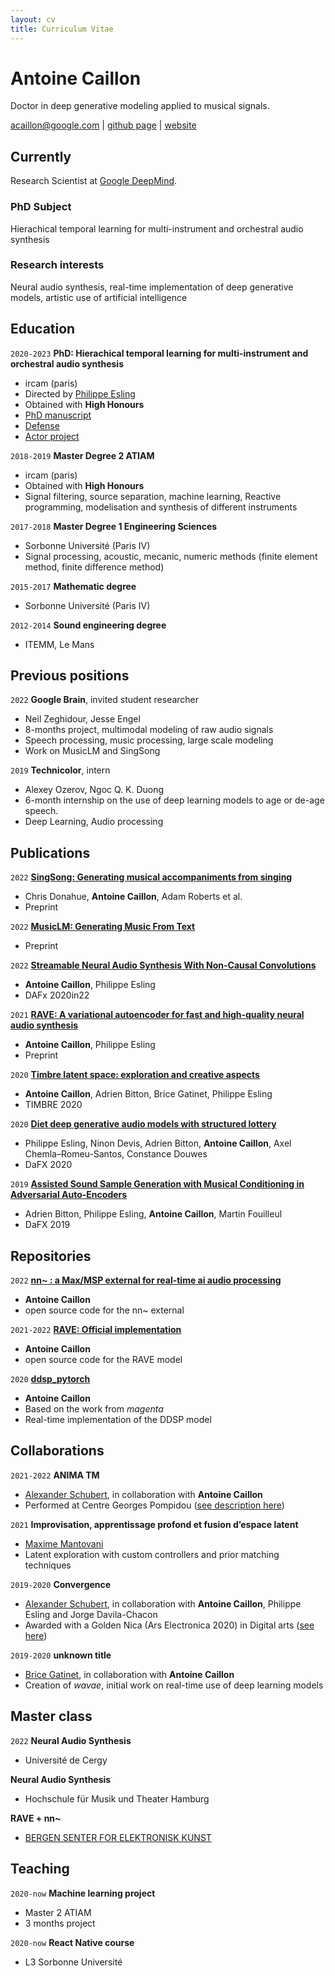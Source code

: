 ```yaml
---
layout: cv
title: Curriculum Vitae
---
```


# Antoine Caillon

Doctor in deep generative modeling applied to musical signals.

<div id="webaddress">
<a href="mailto:acaillon@google.com">acaillon@google.com</a>
| <a href="https://github.com/caillonantoine">github page</a>
| <a href="https://caillonantoine.github.io">website</a>
</div>

## Currently

Research Scientist at [Google DeepMind](https://www.deepmind.com/).

### PhD Subject

Hierachical temporal learning for multi-instrument and orchestral audio synthesis

### Research interests

Neural audio synthesis, real-time implementation of deep generative models, artistic use of artificial intelligence

## Education

`2020-2023`
**PhD: Hierachical temporal learning for multi-instrument and orchestral audio synthesis**

- ircam (paris)
- Directed by [Philippe Esling](https://esling.github.io/)
- Obtained with **High Honours**
- [PhD manuscript](https://theses.hal.science/tel-04137258)
- [Defense](https://www.youtube.com/watch?v=KS7REAEhyJQ)
- [Actor project](https://www.actorproject.org/)

`2018-2019`
**Master Degree 2 ATIAM**

- ircam (paris)
- Obtained with **High Honours**
- Signal filtering, source separation, machine learning, Reactive programming, modelisation and synthesis of different instruments

`2017-2018`
**Master Degree 1 Engineering Sciences**

- Sorbonne Université (Paris IV)
- Signal processing, acoustic, mecanic, numeric methods (finite element method, finite difference method)

`2015-2017`
**Mathematic degree**

- Sorbonne Université (Paris IV)

`2012-2014`
**Sound engineering degree**

- ITEMM, Le Mans

## Previous positions

`2022`
**Google Brain**, invited student researcher
- Neil Zeghidour, Jesse Engel
- 8-months project, multimodal modeling of raw audio signals
- Speech processing, music processing, large scale modeling
- Work on MusicLM and SingSong

`2019`
**Technicolor**, intern
- Alexey Ozerov, Ngoc Q. K. Duong
- 6-month internship on the use of deep learning models to age or de-age speech.
- Deep Learning, Audio processing

## Publications

`2022`
[**SingSong: Generating musical accompaniments from singing**](https://arxiv.org/abs/2301.12662)

- Chris Donahue, **Antoine Caillon**, Adam Roberts et al.
- Preprint

`2022`
[**MusicLM: Generating Music From Text**](https://arxiv.org/abs/2301.11325)

- Preprint

`2022`
[**Streamable Neural Audio Synthesis With Non-Causal Convolutions**](https://arxiv.org/abs/2204.07064)

- **Antoine Caillon**, Philippe Esling
- DAFx 2020in22

`2021`
[**RAVE: A variational autoencoder for fast and high-quality neural audio synthesis**](https://arxiv.org/abs/2111.05011)

- **Antoine Caillon**, Philippe Esling
- Preprint

`2020`
[**Timbre latent space: exploration and creative aspects**](https://arxiv.org/abs/2008.01370)

- **Antoine Caillon**, Adrien Bitton, Brice Gatinet, Philippe Esling
- TIMBRE 2020

`2020`
[**Diet deep generative audio models with structured lottery**](https://arxiv.org/abs/2007.16170)

- Philippe Esling, Ninon Devis, Adrien Bitton, **Antoine Caillon**, Axel Chemla–Romeu-Santos, Constance Douwes
- DaFX 2020

`2019`
[**Assisted Sound Sample Generation with Musical Conditioning in Adversarial Auto-Encoders**](https://arxiv.org/abs/1904.06215)

- Adrien Bitton, Philippe Esling, **Antoine Caillon**, Martin Fouilleul
- DaFX 2019

## Repositories

`2022`
[**nn~ : a Max/MSP external for real-time ai audio processing**](https://github.com/acids-ircam/nn_tilde)

- **Antoine Caillon**
- open source code for the nn~ external

`2021-2022`
[**RAVE: Official implementation**](https://github.com/caillonantoine/RAVE)

- **Antoine Caillon**
- open source code for the RAVE model

`2020`
[**ddsp_pytorch**](https://github.com/acids-ircam/ddsp_pytorch)

- **Antoine Caillon**
- Based on the work from _magenta_
- Real-time implementation of the DDSP model


## Collaborations

`2021-2022`
**ANIMA TM**

- [Alexander Schubert](https://www.alexanderschubert.net/), in collaboration with **Antoine Caillon**
- Performed at Centre Georges Pompidou ([see description here](https://manifeste.ircam.fr/agenda/anima-tm/detail/))

`2021`
**Improvisation, apprentissage profond et fusion d’espace latent**

- [Maxime Mantovani](https://www.maximemantovani.com/)
- Latent exploration with custom controllers and prior matching techniques

`2019-2020`
**Convergence**

- [Alexander Schubert](https://www.alexanderschubert.net/), in collaboration with **Antoine Caillon**, Philippe Esling and Jorge Davila-Chacon
- Awarded with a Golden Nica (Ars Electronica 2020) in Digital arts ([see here](https://calls.ars.electronica.art/prix/winners/7320/))

`2019-2020`
**unknown title**

- [Brice Gatinet](https://www.ircam.fr/person/brice-gatinet/), in collaboration with **Antoine Caillon**
- Creation of _wavae_, initial work on real-time use of deep learning models


## Master class

`2022`
**Neural Audio Synthesis**
- Université de Cergy

**Neural Audio Synthesis**
- Hochschule für Musik und Theater Hamburg

**RAVE + nn~**
- [BERGEN SENTER FOR ELEKTRONISK KUNST](https://bek.no/en/workshop-machine-learning-for-sound-makers-rave/)

## Teaching

`2020-now`
**Machine learning project**

- Master 2 ATIAM
- 3 months project

`2020-now`
**React Native course**

- L3 Sorbonne Université

